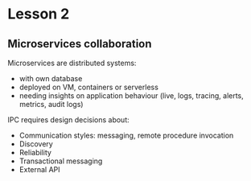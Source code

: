 # Lesson 2

## Microservices collaboration

Microservices are distributed systems:
- with own database
- deployed on VM, containers or serverless
- needing insights on application behaviour (live, logs, tracing, alerts, metrics, audit logs)

IPC requires design decisions about:
- Communication styles: messaging, remote procedure invocation
- Discovery
- Reliability
- Transactional messaging
- External API


